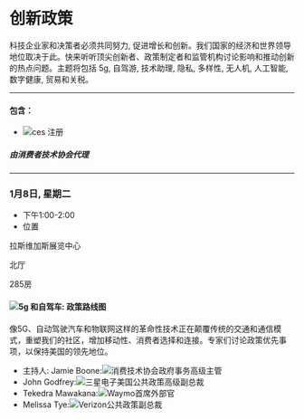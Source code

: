 # 创新政策
科技企业家和决策者必须共同努力, 促进增长和创新。我们国家的经济和世界领导地位取决于此。快来听听顶尖创新者、政策制定者和监管机构讨论影响和推动创新的热点问题。主题将包括 5g, 自驾游, 技术助理, 隐私, 多样性, 无人机, 人工智能, 数字健康, 贸易和关税。

----
#### 包含：
 * ![ces 注册](https://www.ces.tech/Conference/Conference-Program.aspx)
 ##### 由消费者技术协会代理
 ----
 ### 1月8日, 星期二
  * 下午1:00-2:00
  * 位置
  
  拉斯维加斯展览中心
  
  北厅
  
  285房
  #### ![5g 和自驾车: 政策路线图](https://www.ces.tech/conference/Innovation-Policy/5G-and-SelfDriving-Vehicles-A-Policy-Roadmap.aspx)
  像5G、自动驾驶汽车和物联网这样的革命性技术正在颠覆传统的交通和通信模式，重塑我们的社区，增加移动性、消费者选择和连接。专家们讨论政策优先事项，以保持美国的领先地位。
  * 主持人:
  Jamie Boone:![消费技术协会政府事务高级主管](https://www.ces.tech/conference/speaker-directory/Jamie-Boone.aspx)
  * John Godfrey:![三星电子美国公共政策高级副总裁](https://www.ces.tech/conference/speaker-directory/John-Godfrey.aspx)
  * Tekedra Mawakana:![Waymo首席外部官](https://www.ces.tech/conference/speaker-directory/Tekedra-Mawakana.aspx)
  * Melissa Tye:![Verizon公共政策副总裁](https://www.ces.tech/conference/speaker-directory/Melissa-Tye.aspx)
